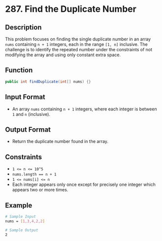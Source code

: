 # 287. Find the Duplicate Number

## Description

This problem focuses on finding the single duplicate number in an array `nums` containing `n + 1` integers, each in the range `[1, n]` inclusive. The challenge is to identify the repeated number under the constraints of not modifying the array and using only constant extra space.

## Function

```java
public int findDuplicate(int[] nums) {}
```

## Input Format

- An array `nums` containing `n + 1` integers, where each integer is between `1` and `n` (inclusive).

## Output Format

- Return the duplicate number found in the array.

## Constraints

- `1 <= n <= 10^5`
- `nums.length == n + 1`
- `1 <= nums[i] <= n`
- Each integer appears only once except for precisely one integer which appears two or more times.

## Example

```bash
# Sample Input
nums = [1,3,4,2,2]

# Sample Output
2
```
